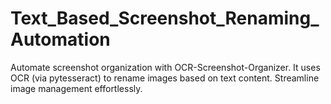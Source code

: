 # Text_Based_Screenshot_Renaming_Automation
Automate screenshot organization with OCR-Screenshot-Organizer. It uses OCR (via pytesseract) to rename images based on text content. Streamline image management effortlessly.
